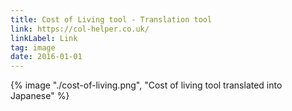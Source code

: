 ```yaml
---
title: Cost of Living tool - Translation tool
link: https://col-helper.co.uk/
linkLabel: Link
tag: image
date: 2016-01-01
---
```


{% image "./cost-of-living.png", "Cost of living tool translated into Japanese" %}

